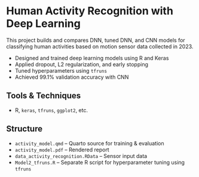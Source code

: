 # Human Activity Recognition with Deep Learning

This project builds and compares DNN, tuned DNN, and CNN models for classifying human activities based on motion sensor data collected in 2023.
- Designed and trained deep learning models using R and Keras
- Applied dropout, L2 regularization, and early stopping
- Tuned hyperparameters using `tfruns`
- Achieved 99.1% validation accuracy with CNN

## Tools & Techniques
- R, `keras`, `tfruns`, `ggplot2`, etc.

## Structure
- `activity_model.qmd` – Quarto source for training & evaluation
- `activity_model.pdf` – Rendered report
- `data_activity_recognition.RData` – Sensor input data
-  `Model2_tfruns.R` – Separate R script for hyperparameter tuning using `tfruns`
